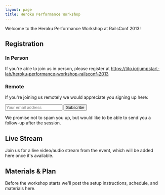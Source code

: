 ```yaml
---
layout: page
title: Heroku Performance Workshop
---
```


Welcome to the Heroku Performance Workshop at RailsConf 2013!

## Registration

### In Person

If you're able to join us in person, please register at https://tito.io/jumpstart-lab/heroku-performance-workshop-railsconf-2013

### Remote

If you're joining us remotely we would appreciate you signing up here:

<form action="http://jumpstartlab.us1.list-manage.com/subscribe/post?u=8080b7a05247f0dee13a0a26f&amp;id=54a4b169a2" method="post" id="mc-embedded-subscribe-form" name="mc-embedded-subscribe-form" class="validate" target="_blank">
  <div class="mc-field-group">
    <input type="text" value="" name="EMAIL" class="required email" id="mce-EMAIL" title="Your Email Address" placeholder="Your email address">
    <input type="submit" value="Subscribe" name="Subscribe" id="mc-embedded-subscribe" />
  </div>
  <div id="mce-responses">
    <div class="response" id="mce-error-response" style="display:none"></div>
    <div class="response" id="mce-success-response" style="display:none"></div>
  </div>
</form>

We promise not to spam you up, but would like to be able to send you a follow-up after the session.

## Live Stream

Join us for a live video/audio stream from the event, which will be added here once it's available.

## Materials & Plan

Before the workshop starts we'll post the setup instructions, schedule, and materials here.